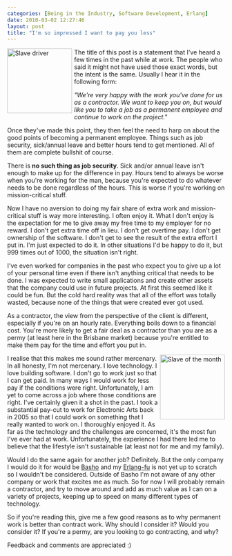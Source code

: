 ```yaml
---
categories: [Being in the Industry, Software Development, Erlang]
date: 2010-03-02 12:27:46
layout: post
title: "I'm so impressed I want to pay you less"
---
```

<a href="/uploads/2010/03/statue-of-liberty_whip_ny-times.jpg" title="Slave driver" rel="lightbox[slave]"><img src="/uploads/2010/03/statue-of-liberty_whip_ny-times.jpg" alt="Slave driver" title="Slave driver" width="150" style="float: left; margin-bottom: 5px; margin-right: 5px;"/></a>The title of this post is a statement that I've heard a few times in the past while at work. The people who said it might not have used those exact words, but the intent is the same. Usually I hear it in the following form:

<em>"We're very happy with the work you've done for us as a contractor. We want to keep you on, but would like you to take a job as a permanent employee and continue to work on the project."</em>

Once they've made this point, they then feel the need to harp on about the good points of becoming a permanent employee. Things such as job security, sick/annual leave and better hours tend to get mentioned. All of them are complete bullshit of course.

There is <strong>no such thing as job security</strong>. Sick and/or annual leave isn't enough to make up for the difference in pay. Hours tend to always be worse when you're working for the man, because you're expected to do whatever needs to be done regardless of the hours. This is worse if you're working on mission-critical stuff.

<!--more-->

Now I have no aversion to doing my fair share of extra work and mission-critical stuff is way more interesting. I often enjoy it. What I don't enjoy is the expectation for me to give away my free time to my employer for no reward. I don't get extra time off in lieu. I don't get overtime pay. I don't get ownership of the software. I don't get to see the result of the extra effort I put in. I'm just expected to do it. In other situations I'd be happy to do it, but 999 times out of 1000, the situation isn't right.

I've even worked for companies in the past who expect you to give up a lot of your personal time even if there isn't anything critical that needs to be done. I was expected to write small applications and create other assets that the company could use in future projects. At first this seemed like it could be fun. But the cold hard reality was that all of the effort was totally wasted, because none of the things that were created ever got used.

As a contractor, the view from the perspective of the client is different, especially if you're on an hourly rate. Everything boils down to a financial cost. You're more likely to get a fair deal as a contractor than you are as a permy (at least here in the Brisbane market) because you're entitled to make them pay for the time and effort you put in.

<a href="/uploads/2010/03/cartoon_farcus.gif" title="Slave of the month" rel="lightbox[slave]"><img src="/uploads/2010/03/cartoon_farcus.gif" alt="Slave of the month" title="Slave of the month" width="150" style="float: right; margin-bottom: 5px; margin-left: 5px;"/></a>I realise that this makes me sound rather mercenary. In all honesty, I'm not mercenary. I love technology. I love building software. I don't go to work just so that I can get paid. In many ways I would work for less pay if the conditions were right. Unfortunately, I am yet to come across a job where those conditions are right. I've certainly given it a shot in the past. I took a substantial pay-cut to work for Electronic Arts back in 2005 so that I could work on something that I really wanted to work on. I thoroughly enjoyed it. As far as the technology and the challenges are concerned, it's the most fun I've ever had at work. Unfortunately, the experience I had there led me to believe that the lifestyle isn't sustainable (at least not for me and my family).

Would I do the same again for another job? Definitely. But the only company I would do it for would be <a href="http://basho.com/" title="Basho">Basho</a> and my <a href="http://erlang.org/" title="Erlang">Erlang-fu</a> is not yet up to scratch so I wouldn't be considered. Outside of Basho I'm not aware of any other company or work that excites me as much. So for now I will probably remain a contractor, and try to move around and add as much value as I can on a variety of projects, keeping up to speed on many different types of technology.

So if you're reading this, give me a few good reasons as to why permanent work is better than contract work. Why should I consider it? Would you consider it? If you're a permy, are you looking to go contracting, and why?

Feedback and comments are appreciated :)
